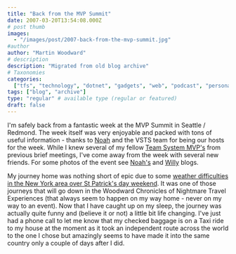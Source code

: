 ```yaml
---
title: "Back from the MVP Summit"
date: 2007-03-20T13:54:08.000Z
# post thumb
images:
  - "/images/post/2007-back-from-the-mvp-summit.jpg"
#author
author: "Martin Woodward"
# description
description: "Migrated from old blog archive"
# Taxonomies
categories:
  ["tfs", "technology", "dotnet", "gadgets", "web", "podcast", "personal"]
tags: ["blog", "archive"]
type: "regular" # available type (regular or featured)
draft: false
---
```


I'm safely back from a fantastic week at the MVP Summit in Seattle / Redmond. The week itself was very enjoyable and packed with tons of useful information - thanks to [Noah](http://blogs.msdn.com/noahc/) and the VSTS team for being our hosts for the week. While I knew several of my fellow [Team System MVP's](https://mvp.support.microsoft.com/communities/mvp.aspx?product=1&competency=Visual+Developer+-+Team+System) from previous brief meetings, I've come away from the week with several new friends. For some photos of the event see [Noah's](http://blogs.msdn.com/noahc/archive/2007/03/14/team-system-mvps-on-campus.aspx) and [Willy](http://dotnet.org.za/willy/) blogs.

My journey home was nothing short of epic due to some [weather difficulties in the New York area over St Patrick's day weekend](http://www.cnn.com/2007/TRAVEL/03/17/stranded.flights.ap/index.html). It was one of those journeys that will go down in the Woodward Chronicles of Nightmare Travel Experiences (that always seem to happen on my way home - never on my way to an event). Now that I have caught up on my sleep, the journey was actually quite funny and (believe it or not) a little bit life changing. I've just had a phone call to let me know that my checked baggage is on a Taxi ride to my house at the moment as it took an independent route across the world to the one I chose but amazingly seems to have made it into the same country only a couple of days after I did.
